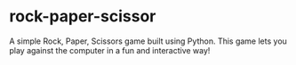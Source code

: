 # rock-paper-scissor
A simple Rock, Paper, Scissors game built using Python. This game lets you play against the computer in a fun and interactive way!
